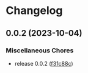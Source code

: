 # Changelog

## 0.0.2 (2023-10-04)


### Miscellaneous Chores

* release 0.0.2 ([f31c88c](https://github.com/silvester-pari/release-please-monorepo-test/commit/f31c88cd3fd7684a68680a557ce06ec68234f08d))
